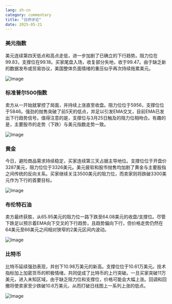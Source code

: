 ```yaml
---
lang: zh-cn
category: commentary
title: "日终评论"
date: 2025-05-21
---
```


### 美元指数

美元连续第四天低点和高点走低，进一步加剧了已确立的下行趋势。阻力位在99.83，支撑位在99.18。买家尾盘入场，收复部分失地，收于99.47。由于缺乏新的数据发布或贸易协议，美国整体负面情绪的重压似乎再次持续拖累美元。

![Image](https://markleighedu.github.io/img/May-2025/21-May-2025/usdindex.jpg)

### 标准普尔500指数

卖方从一开始就掌控了局面，并持续上涨直至收盘。阻力位位于5956，支撑位位于5846。强劲的抛售突破了前5天的低点，并足以引发EMA交叉，目前EMA已发出下行趋势信号。值得注意的是，支撑位与3月25日触及的阻力位相吻合。有趣的是，主要股市的走势（下跌）与美元指数走势一致。

![Image](https://markleighedu.github.io/img/May-2025/21-May-2025/sp500.jpg)

### 黄金

今日，避险商品需求持续稳定，买家连续第三天占据主导地位。支撑位位于开盘价3287美元，阻力位位于3326美元。美元疲软和股市抛售均加剧了黄金与主要股指之间传统的反向关系。买家继续关注3500美元的阻力位，而卖家则将跌破3300美元作为下行的首要目标。

![Image](https://markleighedu.github.io/img/May-2025/21-May-2025/gold.jpg)

### 布伦特石油

卖方最终获胜，从65.95美元的阻力位一路下跌至64.08美元的收盘/支撑位。尽管下跌足以预示着EMA向下交叉的下行趋势，且趋势偏向下行，但价格走势仍然在64美元至66美元之间相对狭窄的2美元区间内波动。

![Image](https://markleighedu.github.io/img/May-2025/21-May-2025/brentoil.jpg)

### 比特币

比特币延续强劲表现，并创下10.98万美元的新高。支撑位位于10.61万美元。技术指标加上加密货币的积极情绪，共同促成了比特币的上行突破。一旦买家突破11万美元，进入未知区域，由于缺乏阻力位和支撑位，价格可能会大幅上涨。回调和回撤将使卖家至少跌破10.6万美元，从而打破日线图上一系列上涨的低点。

![Image](https://markleighedu.github.io/img/May-2025/21-May-2025/bitcoin.jpg)

